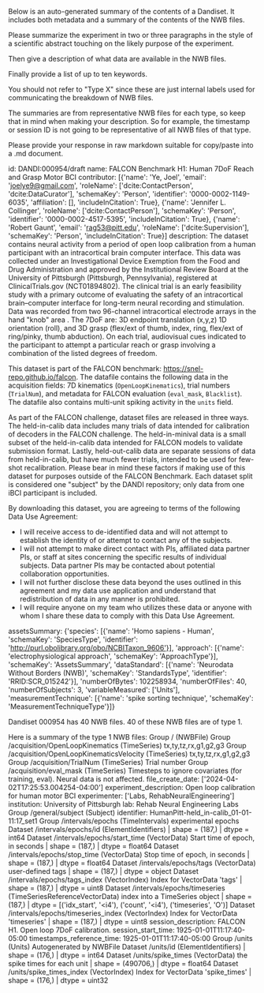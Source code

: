 
Below is an auto-generated summary of the contents of a Dandiset. It includes both metadata and a summary of the contents of the NWB files.

Please summarize the experiment in two or three paragraphs in the style of a scientific abstract touching on the likely purpose of the experiment.

Then give a description of what data are available in the NWB files.

Finally provide a list of up to ten keywords.

You should not refer to "Type X" since these are just internal labels used for communicating the breakdown of NWB files.

The summaries are from representative NWB files for each type, so keep that in mind when making your description. So for example, the timestamp or session ID is not going to be representative of all NWB files of that type.

Please provide your response in raw markdown suitable for copy/paste into a .md document.


id: DANDI:000954/draft
name: FALCON Benchmark H1: Human 7DoF Reach and Grasp Motor BCI
contributor: [{'name': 'Ye, Joel', 'email': 'joelye9@gmail.com', 'roleName': ['dcite:ContactPerson', 'dcite:DataCurator'], 'schemaKey': 'Person', 'identifier': '0000-0002-1149-6035', 'affiliation': [], 'includeInCitation': True}, {'name': 'Jennifer L. Collinger', 'roleName': ['dcite:ContactPerson'], 'schemaKey': 'Person', 'identifier': '0000-0002-4517-5395', 'includeInCitation': True}, {'name': 'Robert Gaunt', 'email': 'rag53@pitt.edu', 'roleName': ['dcite:Supervision'], 'schemaKey': 'Person', 'includeInCitation': True}]
description: The dataset contains neural activity from a period of open loop calibration from a human participant with an intracortical brain computer interface. This data was collected under an Investigational
Device Exemption from the Food and Drug Administration and approved by the Institutional Review Board at the University of Pittsburgh (Pittsburgh, Pennsylvania), registered at ClinicalTrials.gov (NCT01894802). The clinical trial is an early feasibility study with a primary outcome of evaluating the safety of an intracortical brain–computer interface for long-term neural recording and stimulation. Data was recorded from two 96-channel intracortical electrode arrays in the hand "knob" area . The 7DoF are: 3D endpoint translation (x,y,z) 1D orientation (roll), and 3D grasp (flex/ext of thumb, index, ring, flex/ext of ring/pinky, thumb abduction).
On each trial, audiovisual cues indicated to the participant to attempt a particular reach or grasp involving a combination of the listed degrees of freedom.

This dataset is part of the FALCON benchmark: https://snel-repo.github.io/falcon. The datafile contains the following data in the acquisition fields: 7D kinematics (`OpenLoopKinematics`), trial numbers (`TrialNum`), and metadata for FALCON evaluation (`eval_mask`, `Blacklist`). The datafile also contains multi-unit spiking activity in the `units` field.

As part of the FALCON challenge, dataset files are released in three ways. The held-in-calib data includes many trials of data intended for calibration of decoders in the FALCON challenge. The held-in-minival data is a small subset of the held-in-calib data intended for FALCON models to validate submission format. Lastly, held-out-calib data are separate sessions of data from held-in-calib, but have much fewer trials, intended to be used for few-shot recalibration. Please bear in mind these factors if making use of this dataset for purposes outside of the FALCON Benchmark. Each dataset split is considered one "subject" by the DANDI repository; only data from one iBCI participant is included.

By downloading this dataset, you are agreeing to terms of the following Data Use Agreement:
- I will receive access to de-identified data and will not attempt to establish the identity of or attempt to contact any of the subjects.
- I will not attempt to make direct contact with PIs, affiliated data partner PIs, or staff at sites concerning the specific results of individual subjects. Data partner PIs may be contacted about potential collaboration opportunities.
- I will not further disclose these data beyond the uses outlined in this agreement and my data use application and understand that redistribution of data in any manner is prohibited.
- I will require anyone on my team who utilizes these data or anyone with whom I share these data to comply with this Data Use Agreement.


assetsSummary: {'species': [{'name': 'Homo sapiens - Human', 'schemaKey': 'SpeciesType', 'identifier': 'http://purl.obolibrary.org/obo/NCBITaxon_9606'}], 'approach': [{'name': 'electrophysiological approach', 'schemaKey': 'ApproachType'}], 'schemaKey': 'AssetsSummary', 'dataStandard': [{'name': 'Neurodata Without Borders (NWB)', 'schemaKey': 'StandardsType', 'identifier': 'RRID:SCR_015242'}], 'numberOfBytes': 102258934, 'numberOfFiles': 40, 'numberOfSubjects': 3, 'variableMeasured': ['Units'], 'measurementTechnique': [{'name': 'spike sorting technique', 'schemaKey': 'MeasurementTechniqueType'}]}

Dandiset 000954 has 40 NWB files.
40 of these NWB files are of type 1.


Here is a summary of the type 1 NWB files:
  Group / (NWBFile) 
  Group /acquisition/OpenLoopKinematics (TimeSeries) tx,ty,tz,rx,g1,g2,g3
  Group /acquisition/OpenLoopKinematicsVelocity (TimeSeries) tx,ty,tz,rx,g1,g2,g3
  Group /acquisition/TrialNum (TimeSeries) Trial number
  Group /acquisition/eval_mask (TimeSeries) Timesteps to ignore covariates (for training, eval). Neural data is not affected.
  file_create_date: ['2024-04-02T17:25:53.004254-04:00']
  experiment_description: Open loop calibration for human motor BCI
  experimenter: ['Labs, RehabNeuralEngineering']
  institution: University of Pittsburgh
  lab: Rehab Neural Engineering Labs
  Group /general/subject (Subject) 
  identifier: HumanPitt-held_in-calib_01-01-11:17_set1
  Group /intervals/epochs (TimeIntervals) experimental epochs
  Dataset /intervals/epochs/id (ElementIdentifiers)  | shape = (187,) | dtype = int64
  Dataset /intervals/epochs/start_time (VectorData) Start time of epoch, in seconds | shape = (187,) | dtype = float64
  Dataset /intervals/epochs/stop_time (VectorData) Stop time of epoch, in seconds | shape = (187,) | dtype = float64
  Dataset /intervals/epochs/tags (VectorData) user-defined tags | shape = (187,) | dtype = object
  Dataset /intervals/epochs/tags_index (VectorIndex) Index for VectorData 'tags' | shape = (187,) | dtype = uint8
  Dataset /intervals/epochs/timeseries (TimeSeriesReferenceVectorData) index into a TimeSeries object | shape = (187,) | dtype = [('idx_start', '<i4'), ('count', '<i4'), ('timeseries', 'O')]
  Dataset /intervals/epochs/timeseries_index (VectorIndex) Index for VectorData 'timeseries' | shape = (187,) | dtype = uint8
  session_description: FALCON H1. Open loop 7DoF calibration.
  session_start_time: 1925-01-01T11:17:40-05:00
  timestamps_reference_time: 1925-01-01T11:17:40-05:00
  Group /units (Units) Autogenerated by NWBFile
  Dataset /units/id (ElementIdentifiers)  | shape = (176,) | dtype = int64
  Dataset /units/spike_times (VectorData) the spike times for each unit | shape = (490706,) | dtype = float64
  Dataset /units/spike_times_index (VectorIndex) Index for VectorData 'spike_times' | shape = (176,) | dtype = uint32
